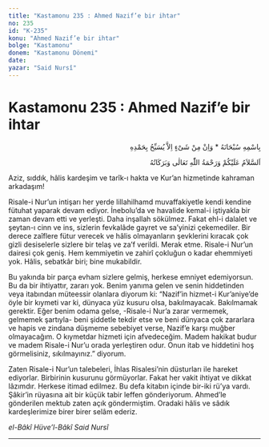 ```yaml
---
title: "Kastamonu 235 : Ahmed Nazif’e bir ihtar"
no: 235
id: "K-235"
konu: "Ahmed Nazif’e bir ihtar"
bolge: "Kastamonu"
donem: "Kastamonu Dönemi"
date: 
yazar: "Said Nursî"
---
```


# Kastamonu 235 : Ahmed Nazif’e bir ihtar

<p class="arabic" dir="rtl" title="Meal: “Subhân Allah’ın adıyla” * “Hiçbir şey yoktur ki O'nu hamd ile tesbih etmesin” [İsrâ 17:44]">بِاسْمِهِ سُبْحَانَهُ * وَاِنْ مِنْ شَىْءٍ اِلاَّ يُسَبِّحُ بِحَمْدِهِ</p>

<p class="arabic" dir="rtl" title="Meal: “Allah Teâlâ'nın selâmı, rahmeti ve bereketleri üzerinize olsun.”">اَلسَّلاَمُ عَلَيْكُمْ وَرَحْمَةُ اللّٰهِ تَعَالٰى وَبَرَكَاتُهُ</p>

Aziz, sıddık, hâlis kardeşim ve tarîk-ı hakta ve Kur’an hizmetinde kahraman arkadaşım!

Risale-i Nur’un intişarı her yerde lillahilhamd muvaffakiyetle kendi kendine fütuhat yaparak devam ediyor. İnebolu’da ve havalide kemal-i iştiyakla bir zaman devam etti ve yerleşti. Daha inşallah sökülmez. Fakat ehl-i dalalet ve şeytan-ı cinn ve ins, sizlerin fevkalâde gayret ve sa’yinizi çekemediler. Bir derece zaîflere fütur verecek ve hâlis olmayanların şevklerini kıracak çok gizli desiselerle sizlere bir telaş ve za’f verildi. Merak etme. Risale-i Nur’un dairesi çok geniş. Hem kemmiyetin ve zahirî çokluğun o kadar ehemmiyeti yok. Hâlis, sebatkâr biri; bine mukabildir.

Bu yakında bir parça evham sizlere gelmiş, herkese emniyet edemiyorsun. Bu da bir ihtiyattır, zararı yok. Benim yanıma gelen ve senin hiddetinden veya itabından müteessir olanlara diyorum ki: “Nazif’in hizmet-i Kur’aniye’de öyle bir kıymeti var ki, dünyaca yüz kusuru olsa, bakılmayacak. Bakılmamak gerektir. Eğer benim odama gelse, -Risale-i Nur’a zarar vermemek, gelmemek şartıyla- beni şiddetle tekdir etse ve beni dünyaca çok zararlara ve hapis ve zindana düşmeme sebebiyet verse, Nazif’e karşı muğber olmayacağım. O kıymetdar hizmeti için afvedeceğim. Madem hakikat budur ve madem Risale-i Nur’u orada yerleştiren odur. Onun itab ve hiddetini hoş görmelisiniz, sıkılmayınız.” diyorum.

Zaten Risale-i Nur’un talebeleri, İhlas Risalesi’nin düsturları ile hareket ediyorlar. Birbirinin kusurunu görmüyorlar. Fakat her vakit ihtiyat ve dikkat lâzımdır. Herkese itimad edilmez. Bu defa kitabın içinde bir-iki rü’ya vardı. Şâkir’in rüyasına ait bir küçük tabir leffen gönderiyorum. Ahmed’le gönderilen mektub zaten açık göndermiştim. Oradaki hâlis ve sâdık kardeşlerimize birer birer selâm ederiz.

*el-Bâkî Hüve’l-Bâkî*
*Said Nursî*

***
